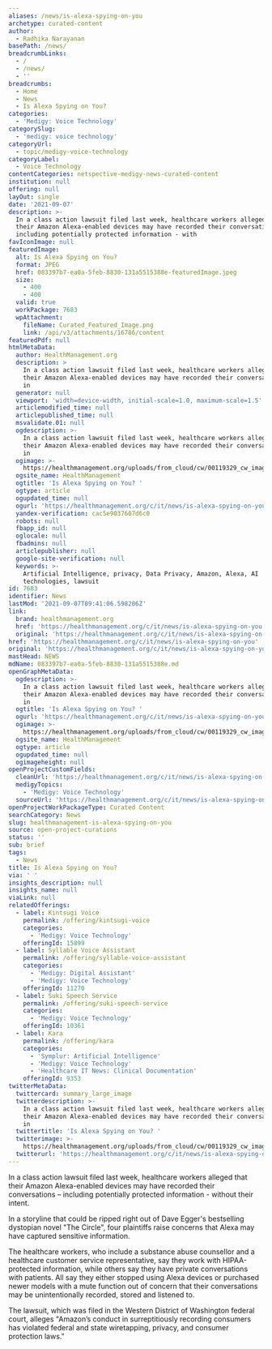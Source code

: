 ```yaml
---
aliases: /news/is-alexa-spying-on-you
archetype: curated-content
author:
  - Radhika Narayanan
basePath: /news/
breadcrumbLinks:
  - /
  - /news/
  - ''
breadcrumbs:
  - Home
  - News
  - Is Alexa Spying on You?
categories:
  - 'Medigy: Voice Technology'
categorySlug:
  - 'medigy: voice technology'
categoryUrl:
  - topic/medigy-voice-technology
categoryLabel:
  - Voice Technology
contentCategories: netspective-medigy-news-curated-content
institution: null
offering: null
layOut: single
date: '2021-09-07'
description: >-
  In a class action lawsuit filed last week, healthcare workers alleged that
  their Amazon Alexa-enabled devices may have recorded their conversations –
  including potentially protected information - with
favIconImage: null
featuredImage:
  alt: Is Alexa Spying on You?
  format: JPEG
  href: 083397b7-ea0a-5feb-8830-131a5515388e-featuredImage.jpeg
  size:
    - 400
    - 400
  valid: true
  workPackage: 7683
  wpAttachment:
    fileName: Curated_Featured_Image.png
    link: /api/v3/attachments/16786/content
featuredPdf: null
htmlMetaData:
  author: HealthManagement.org
  description: >
    In a class action lawsuit filed last week, healthcare workers alleged that
    their Amazon Alexa-enabled devices may have recorded their conversations –
    in
  generator: null
  viewport: 'width=device-width, initial-scale=1.0, maximum-scale=1.5'
  articlemodified_time: null
  articlepublished_time: null
  msvalidate.01: null
  ogdescription: >-
    In a class action lawsuit filed last week, healthcare workers alleged that
    their Amazon Alexa-enabled devices may have recorded their conversations –
    in
  ogimage: >-
    https://healthmanagement.org/uploads/from_cloud/cw/00119329_cw_image_wi_961344db3ae6cdc1535b8a289e679bac.png
  ogsite_name: HealthManagement
  ogtitle: 'Is Alexa Spying on You? '
  ogtype: article
  ogupdated_time: null
  ogurl: 'https://healthmanagement.org/c/it/news/is-alexa-spying-on-you'
  yandex-verification: cac5e9037607d6c0
  robots: null
  fbapp_id: null
  oglocale: null
  fbadmins: null
  articlepublisher: null
  google-site-verification: null
  keywords: >-
    Artificial Intelligence, privacy, Data Privacy, Amazon, Alexa, AI
    technologies, lawsuit
id: 7683
identifier: News
lastMod: '2021-09-07T09:41:06.598206Z'
link:
  brand: healthmanagement.org
  href: 'https://healthmanagement.org/c/it/news/is-alexa-spying-on-you'
  original: 'https://healthmanagement.org/c/it/news/is-alexa-spying-on-you'
href: 'https://healthmanagement.org/c/it/news/is-alexa-spying-on-you'
original: 'https://healthmanagement.org/c/it/news/is-alexa-spying-on-you'
mastHead: NEWS
mdName: 083397b7-ea0a-5feb-8830-131a5515388e.md
openGraphMetaData:
  ogdescription: >-
    In a class action lawsuit filed last week, healthcare workers alleged that
    their Amazon Alexa-enabled devices may have recorded their conversations –
    in
  ogtitle: 'Is Alexa Spying on You? '
  ogurl: 'https://healthmanagement.org/c/it/news/is-alexa-spying-on-you'
  ogimage: >-
    https://healthmanagement.org/uploads/from_cloud/cw/00119329_cw_image_wi_961344db3ae6cdc1535b8a289e679bac.png
  ogsite_name: HealthManagement
  ogtype: article
  ogupdated_time: null
  ogimageheight: null
openProjectCustomFields:
  cleanUrl: 'https://healthmanagement.org/c/it/news/is-alexa-spying-on-you'
  medigyTopics:
    - 'Medigy: Voice Technology'
  sourceUrl: 'https://healthmanagement.org/c/it/news/is-alexa-spying-on-you'
openProjectWorkPackageType: Curated Content
searchCategory: News
slug: healthmanagement-is-alexa-spying-on-you
source: open-project-curations
status: ''
sub: brief
tags:
  - News
title: Is Alexa Spying on You?
via: ' '
insights_description: null
insights_name: null
viaLink: null
relatedOfferings:
  - label: Kintsugi Voice
    permalink: /offering/kintsugi-voice
    categories:
      - 'Medigy: Voice Technology'
    offeringId: 15899
  - label: Syllable Voice Assistant
    permalink: /offering/syllable-voice-assistant
    categories:
      - 'Medigy: Digital Assistant'
      - 'Medigy: Voice Technology'
    offeringId: 11270
  - label: Suki Speech Service
    permalink: /offering/suki-speech-service
    categories:
      - 'Medigy: Voice Technology'
    offeringId: 10361
  - label: Kara
    permalink: /offering/kara
    categories:
      - 'Symplur: Artificial Intelligence'
      - 'Medigy: Voice Technology'
      - 'Healthcare IT News: Clinical Documentation'
    offeringId: 9353
twitterMetaData:
  twittercard: summary_large_image
  twitterdescription: >-
    In a class action lawsuit filed last week, healthcare workers alleged that
    their Amazon Alexa-enabled devices may have recorded their conversations –
    in
  twittertitle: 'Is Alexa Spying on You? '
  twitterimage: >-
    https://healthmanagement.org/uploads/from_cloud/cw/00119329_cw_image_wi_961344db3ae6cdc1535b8a289e679bac.png
  twitterurl: 'https://healthmanagement.org/c/it/news/is-alexa-spying-on-you'
---
```

<p>In a class action lawsuit filed last week, healthcare workers alleged that their Amazon Alexa-enabled devices may have recorded their conversations – including potentially protected information - without their intent.</p><p>In a storyline that could be ripped right out of Dave Egger's&nbsp;bestselling dystopian novel&nbsp;"The Circle", four&nbsp;plaintiffs raise concerns that Alexa may have captured sensitive information.&nbsp;&nbsp;</p><p>The healthcare workers,&nbsp;who include a substance abuse counsellor and a healthcare customer service representative, say they work with HIPAA-protected information, while&nbsp;others say they have private conversations with patients. All say they either stopped using Alexa devices or purchased newer models with a mute function out of concern that their conversations may be unintentionally recorded, stored and listened&nbsp;to.</p><p>The lawsuit, which was filed in the Western District of Washington federal court, alleges "Amazon’s conduct in surreptitiously recording consumers has violated federal and state wiretapping, privacy, and consumer protection laws."&nbsp;<br>&nbsp;</p>